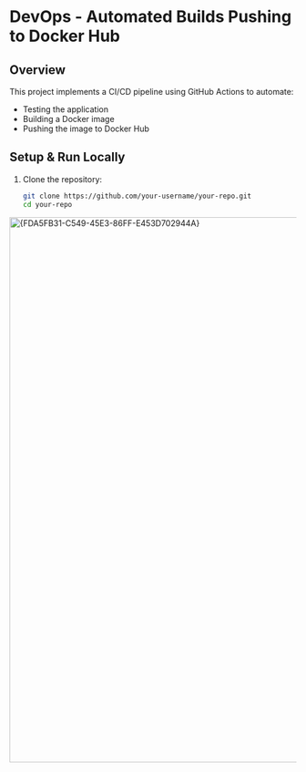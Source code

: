 # DevOps - Automated Builds Pushing to Docker Hub

## Overview
This project implements a CI/CD pipeline using GitHub Actions to automate:
- Testing the application
- Building a Docker image
- Pushing the image to Docker Hub

##  Setup & Run Locally
1. Clone the repository:
   ```bash
   git clone https://github.com/your-username/your-repo.git
   cd your-repo

<img width="957" alt="{FDA5FB31-C549-45E3-86FF-E453D702944A}" src="https://github.com/user-attachments/assets/3a9bcef8-b725-4b8f-87da-62688b7b152e" />
